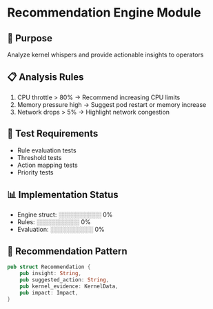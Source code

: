 # Recommendation Engine Module

## 🎯 Purpose
Analyze kernel whispers and provide actionable insights to operators

## 📋 Analysis Rules
1. CPU throttle > 80% → Recommend increasing CPU limits
2. Memory pressure high → Suggest pod restart or memory increase
3. Network drops > 5% → Highlight network congestion

## 🧪 Test Requirements
- Rule evaluation tests
- Threshold tests
- Action mapping tests
- Priority tests

## 📊 Implementation Status
- Engine struct: ░░░░░░░░░░ 0%
- Rules: ░░░░░░░░░░ 0%
- Evaluation: ░░░░░░░░░░ 0%

## 🔧 Recommendation Pattern
```rust
pub struct Recommendation {
    pub insight: String,
    pub suggested_action: String,
    pub kernel_evidence: KernelData,
    pub impact: Impact,
}
```